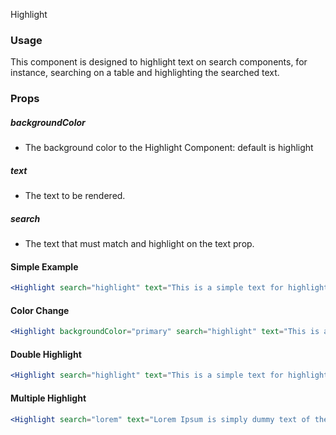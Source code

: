 
Highlight
### Usage

This component is designed to highlight text on search components, for instance, searching on a table and highlighting the searched text.

### Props

##### backgroundColor

- The background color to the Highlight Component: default is highlight

##### text

- The text to be rendered.

##### search

- The text that must match and highlight on the text prop.

#### Simple Example

```jsx
<Highlight search="highlight" text="This is a simple text for highlighting purposes" />
```

#### Color Change

```jsx
<Highlight backgroundColor="primary" search="highlight" text="This is a simple text for highlighting purposes" />
```

#### Double Highlight

```jsx
<Highlight search="highlight" text="This is a simple text for highlighting purposes and see it's possible to highlight twice or more times" />
```

#### Multiple Highlight

```jsx
<Highlight search="lorem" text="Lorem Ipsum is simply dummy text of the printing and typesetting industry. Lorem Ipsum has been the industry's standard dummy text ever since the 1500s, when an unknown printer took a galley of type and scrambled it to make a type specimen book. It has survived not only five centuries, but also the leap into electronic typesetting, remaining essentially unchanged. It was popularised in the 1960s with the release of Letraset sheets containing Lorem Ipsum passages, and more recently with desktop publishing software like Aldus PageMaker including versions of Lorem Ipsum" />
```

